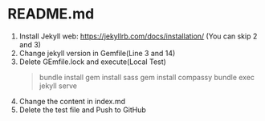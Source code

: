 # README.md

1. Install Jekyll 
   web: https://jekyllrb.com/docs/installation/
(You can skip 2 and 3)
2. Change jekyll version in Gemfile(Line 3 and 14)
3. Delete GEmfile.lock and execute(Local Test) 
   > bundle install
   > gem install sass
   > gem install compassy
   > bundle exec jekyll serve
4. Change the content in index.md
5. Delete the test file and Push to GitHub

